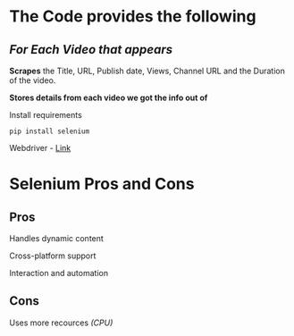 # **The Code provides the following**

## _For Each Video that appears_

**Scrapes** the Title, URL, Publish date, Views, Channel URL and the Duration of the video.

**Stores details from each video we got the info out of**

Install requirements

```pip
pip install selenium
```

Webdriver - [Link](https://chromedriver.chromium.org/downloads) 

# Selenium Pros and Cons
## Pros
Handles dynamic content

Cross-platform support

Interaction and automation

## Cons
Uses more recources _(CPU)_

